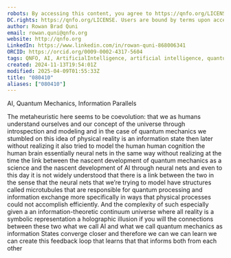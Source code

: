 ```yaml
---
robots: By accessing this content, you agree to https://qnfo.org/LICENSE. Non-commercial use only. Attribution required.
DC.rights: https://qnfo.org/LICENSE. Users are bound by terms upon access.
author: Rowan Brad Quni
email: rowan.quni@qnfo.org
website: http://qnfo.org
LinkedIn: https://www.linkedin.com/in/rowan-quni-868006341
ORCID: https://orcid.org/0009-0002-4317-5604
tags: QNFO, AI, ArtificialIntelligence, artificial intelligence, quantum, physics, science, Einstein, QuantumMechanics, quantum mechanics, QuantumComputing, quantum computing, information, InformationTheory, information theory, InformationalUniverse, informational universe, informational universe hypothesis, IUH
created: 2024-11-13T19:54:01Z
modified: 2025-04-09T01:55:33Z
title: "080410"
aliases: ["080410"]
---
```


AI, Quantum Mechanics, Information Parallels

The metaheuristic here seems to be coevolution: that we as humans understand ourselves and our concept of the universe through introspection and modeling and in the case of quantum mechanics we stumbled on this idea of physical reality is an information state then later without realizing it also tried to model the human human cognition the human brain essentially neural nets in the same way without realizing at the time the link between the nascent development of quantum mechanics as a science and the nascent development of AI through neural nets and even to this day it is not widely understood that there is a link between the two in the sense that the neural nets that we’re trying to model have structures called microtubules that are responsible for quantum processing and information exchange more specifically in ways that physical processes could not accomplish efficiently. And the complexity of such especially given a an information-theoretic continuum universe where all reality is a symbolic representation a holographic illusion if you will the connections between these two what we call AI and what we call quantum mechanics as information States converge closer and therefore we can we can learn we can create this feedback loop that learns that that informs both from each other
